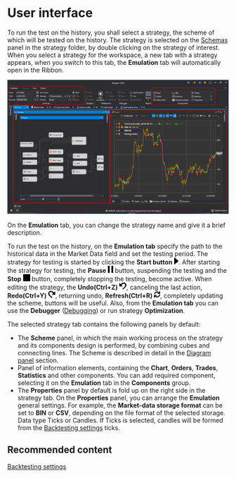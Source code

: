 # User interface

To run the test on the history, you shall select a strategy, the scheme of which will be tested on the history. The strategy is selected on the [Schemas](../user_interface/schemas.md) panel in the strategy folder, by double clicking on the strategy of interest. When you select a strategy for the workspace, a new tab with a strategy appears, when you switch to this tab, the **Emulation** tab will automatically open in the Ribbon.

![Designer Interface Backtesting 00](../../../images/designer_interface_backtesting_00.png)

On the **Emulation** tab, you can change the strategy name and give it a brief description.

To run the test on the history, on the **Emulation tab** specify the path to the historical data in the Market Data field and set the testing period. The strategy for testing is started by clicking the **Start button** ![Designer Interface Backtesting 01](../../../images/designer_interface_backtesting_01.png). After starting the strategy for testing, the **Pause** ![Designer Interface Backtesting 02](../../../images/designer_interface_backtesting_02.png) button, suspending the testing and the **Stop** ![Designer Interface Backtesting 03](../../../images/designer_interface_backtesting_03.png) button, completely stopping the testing, become active. When editing the strategy, the **Undo(Ctrl+Z)** ![Designer Interface Backtesting 04](../../../images/designer_interface_backtesting_04.png), canceling the last action, **Redo(Ctrl+Y)** ![Designer Interface Backtesting 05](../../../images/designer_interface_backtesting_05.png), returning undo, **Refresh(Ctrl+R)** ![Designer Interface Backtesting 06](../../../images/designer_interface_backtesting_06.png), completely updating the scheme, buttons will be useful. Also, from the **Emulation tab** you can use the **Debugger** ([Debugging](debugging.md)) or run strategy **Optimization**.

The selected strategy tab contains the following panels by default:

- The **Scheme** panel, in which the main working process on the strategy and its components design is performed, by combining cubes and connecting lines. The Scheme is described in detail in the [Diagram panel](../strategies/using_visual_designer/diagram_panel.md) section.
- Panel of information elements, containing the **Chart**, **Orders**, **Trades**, **Statistics** and other components. You can add required component, selecting it on the **Emulation** tab in the **Components** group.
- The **Properties** panel by default is fold up on the right side in the strategy tab. On the **Properties** panel, you can arrange the **Emulation** general settings. For example, the **Market\-data storage format** can be set to **BIN** or **CSV**, depending on the file format of the selected storage. Data type Ticks or Candles. If Ticks is selected, candles will be formed from the [Backtesting settings](../user_interface/components/backtesting_settings.md) ticks.

## Recommended content

[Backtesting settings](../user_interface/components/backtesting_settings.md)
